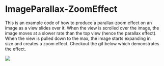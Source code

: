 ImageParallax-ZoomEffect
========================
This is an example code of how to produce a parallax-zoom effect on an image as a view slides over it. When the view is scrolled over the image, the image moves at a slower rate than the top view (hence the parallax effect). When the view is pulled down to the max, the image starts expanding in size and creates a zoom effect. Checkout the gif below which demonstrates the effect.
<div><img src="ParallaxEffect.gif" /></div>
